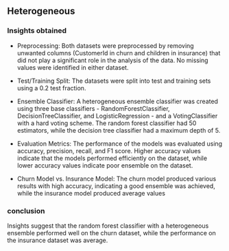 ## Heterogeneous 

### Insights obtained 
* Preprocessing: Both datasets were preprocessed by removing unwanted columns (CustomerId in churn and children in insurance) that did not play a significant role in the analysis of the data. No missing values were identified in either dataset.

* Test/Training Split: The datasets were split into test and training sets using a 0.2 test fraction.

* Ensemble Classifier: A heterogeneous ensemble classifier was created using three base classifiers - RandomForestClassifier, DecisionTreeClassifier, and LogisticRegression - and a VotingClassifier with a hard voting scheme. The random forest classifier had 50 estimators, while the decision tree classifier had a maximum depth of 5.

* Evaluation Metrics: The performance of the models was evaluated using accuracy, precision, recall, and F1 score. Higher accuracy values indicate that the models performed efficiently on the dataset, while lower accuracy values indicate poor ensemble on the dataset.

* Churn Model vs. Insurance Model: The churn model produced various results with high accuracy, indicating a good ensemble was achieved, while the insurance model produced average values

### conclusion
Insights suggest that the random forest classifier with a heterogeneous ensemble performed well on the churn dataset, while the performance on the insurance dataset was average.
